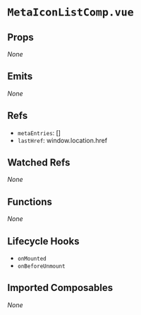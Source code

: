 # `MetaIconListComp.vue`

## Props

_None_

## Emits

_None_

## Refs

- `metaEntries`: []
- `lastHref`: window.location.href

## Watched Refs

_None_

## Functions

_None_

## Lifecycle Hooks

- `onMounted`
- `onBeforeUnmount`

## Imported Composables

_None_
